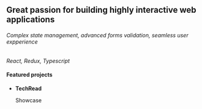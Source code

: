 <h2>Great passion for building highly interactive web applications</h2>
<h6>Complex state management, advanced forms validation, seamless user expperience</h6>
<em>React, Redux, Typescript</em>

<h4>Featured projects</h4>

<ul>
  <li>
    <strong>TechRead</strong>
    <p>Showcase</p>
  </li>
</ul>
